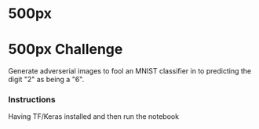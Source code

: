 # 500px


# 500px Challenge

Generate adverserial images to fool an MNIST classifier in to predicting the digit "2" as being a "6".

### Instructions

Having TF/Keras installed and then run the notebook
